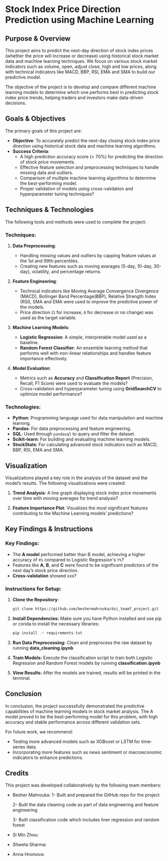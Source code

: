 # **Stock Index Price Direction Prediction using Machine Learning**

## **Purpose & Overview**

This project aims to predict the next-day direction of stock index prices (whether the price will increase or decrease) using historical stock market data and machine learning techniques. We focus on various stock market indicators such as volume, open, adjust close, high and low prices, along with technical indicators like MACD, BBP, RSI, EMA and SMA to build our predictive model.

The objective of the project is to develop and compare different machine learning models to determine which one performs best in predicting stock index price trends, helping traders and investors make data-driven decisions.

## **Goals & Objectives**

The primary goals of this project are:

- **Objective**: To accurately predict the next-day closing stock index price direction using historical stock data and machine learning algorithms.
- **Success Criteria**:
  - A high prediction accuracy score (> 70%) for predicting the direction of stock price movements.
  - Effective feature selection and preprocessing techniques to handle missing data and outliers.
  - Comparison of multiple machine learning algorithms to determine the best-performing model.
  - Proper validation of models using cross-validation and hyperparameter tuning techniques?

## **Techniques & Technologies**

The following tools and methods were used to complete the project:

### **Techniques**:

1. **Data Preprocessing**:

   - Handling missing values and outliers by capping feature values at the 1st and 99th percentiles.
   - Creating new features such as moving averages (5-day, 10-day, 30-day), volatility, and percentage returns.

2. **Feature Engineering**:

   - Technical indicators like Moving Average Convergence Divergence (MACD), Bollinger Band Percentage(BBP), Relative Strength Index (RSI), SMA and EMA were used to improve the predictive power of the models.
   - Price direction (`1` for increase, `0` for decrease or no change) was used as the target variable.

3. **Machine Learning Models**:

   - **Logistic Regression**: A simple, interpretable model used as a baseline.
   - **Random Forest Classifier**: An ensemble learning method that performs well with non-linear relationships and handles feature importance effectively.

4. **Model Evaluation**:
   - Metrics such as **Accuracy** and **Classification Report** (Precision, Recall, F1 Score) were used to evaluate the models?
   - Cross-validation and hyperparameter tuning using **GridSearchCV** to optimize model performance?

### **Technologies**:

- **Python**: Programming language used for data manipulation and machine learning.
- **Pandas**: For data preprocessing and feature engineering.
- **SQL**: Used through `pandasql` to query and filter the dataset.
- **Scikit-learn**: For building and evaluating machine learning models.
- **StockStats**: For calculating advanced stock indicators such as MACD, BBP, RSI, EMA and SMA.

## **Visualization**

Visualizations played a key role in the analysis of the dataset and the model’s results. The following visualizations were created:

1. **Trend Analysis**: A line graph displaying stock index price movements over time with moving averages for trend analysis?

2. **Feature Importance Plot**: Visualizes the most significant features contributing to the Machine Learning models’ predictions?

## **Key Findings & Instructions**

### **Key Findings**:

- The **A model** performed better than B model, achieving a higher accuracy of `X%` compared to Logistic Regression's `Y%`?
- Features like **A**, **B**, and **C** were found to be significant predictors of the next day’s stock price direction.
- **Cross-validation** showed xxx?

### **Instructions for Setup**:

1. **Clone the Repository**:
   ```bash
   git clone https://github.com/beshermahrouka/dsi_team7_project.git
   ```
2. **Install Dependencies:** Make sure you have Python installed and use pip or conda to install the necessary libraries:
   ```bash
   pip install -r requirements.txt
   ```
3. **Run Data Preprocessing:** Clean and preprocess the raw dataset by running **data_cleaning.ipynb**

4. **Train Models:** Execute the classification script to train both Logistic Regression and Random Forest models by running **classification.ipynb**

5. **View Results:** After the models are trained, results will be printed in the terminal.

## **Conclusion**

In conclusion, the project successfully demonstrated the predictive capabilities of machine learning models in stock market analysis. The A model proved to be the best-performing model for this problem, with high accuracy and stable performance across different validation sets.

For future work, we recommend:

- Testing more advanced models such as XGBoost or LSTM for time-series data.
- Incorporating more features such as news sentiment or macroeconomic indicators to enhance predictions.

## **Credits**

This project was developed collaboratively by the following team members:

- Besher Mahrouka:
   1- Built and prepared the GitHub repo for the project
  
   2- Built the data cleaning code as part of data engineering and feature engineering
  
   3- Built classification code which includes liner regression and random forest
  
- Si Min Zhou:
- Shweta Sharma:
- Anna Hromova:
